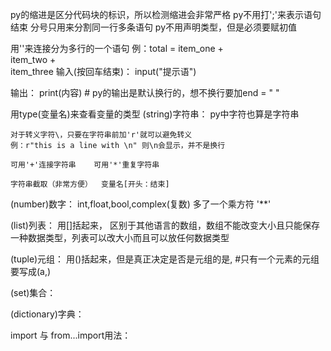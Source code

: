 py的缩进是区分代码块的标识，所以检测缩进会非常严格
py不用打';'来表示语句结束   分号只用来分割同一行多条语句
py不用声明类型，但是必须要赋初值

用'\'来连接分为多行的一个语句
例：total = item_one + \
        item_two + \
        item_three
输入(按回车结束)：
    input("提示语")
    
输出：
    print(内容) # py的输出是默认换行的，想不换行要加end = " "


用type(变量名)来查看变量的类型
(string)字符串：
    py中字符也算是字符串

    对于转义字符\，只要在字符串前加'r'就可以避免转义
    例：r"this is a line with \n" 则\n会显示，并不是换行
    
    可用'+'连接字符串    可用'*'重复字符串
    
    字符串截取（非常方便）  变量名[开头：结束]

(number)数字：
     int,float,bool,complex(复数)
     多了一个乘方符 '**' 
     
(list)列表：
    用[]括起来，
    区别于其他语言的数组，数组不能改变大小且只能保存一种数据类型，列表可以改大小而且可以放任何数据类型
    
(tuple)元组：
    用()括起来，但是真正决定是否是元组的是,   #只有一个元素的元组要写成(a,)
    
(set)集合：

(dictionary)字典：

import 与 from...import用法：
